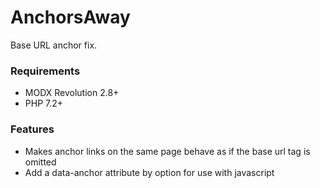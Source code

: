 # AnchorsAway

Base URL anchor fix.

### Requirements

* MODX Revolution 2.8+
* PHP 7.2+

### Features

* Makes anchor links on the same page behave as if the base url tag is omitted
* Add a data-anchor attribute by option for use with javascript
